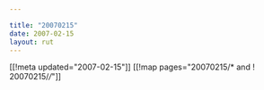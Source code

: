 ```yaml
---

title: "20070215"
date: 2007-02-15
layout: rut
---
```


[[!meta updated="2007-02-15"]]
[[!map pages="20070215/* and ! 20070215/*/*"]]
